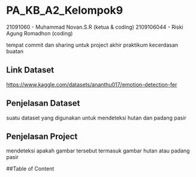 # PA_KB_A2_Kelompok9

21091060 - Muhammad Novan.S.R (ketua & coding)
2109106044 - Riski Agung Romadhon (coding)

tempat commit dan sharing untuk project akhir praktikum kecerdasan buatan

## Link Dataset
https://www.kaggle.com/datasets/ananthu017/emotion-detection-fer

## Penjelasan Dataset
suatu dataset yang digunakan untuk mendeteksi hutan dan padang pasir

## Penjelasan Project
mendeteksi apakah gambar tersebut termasuk gambar hutan atau padang pasir

##Table of Content
